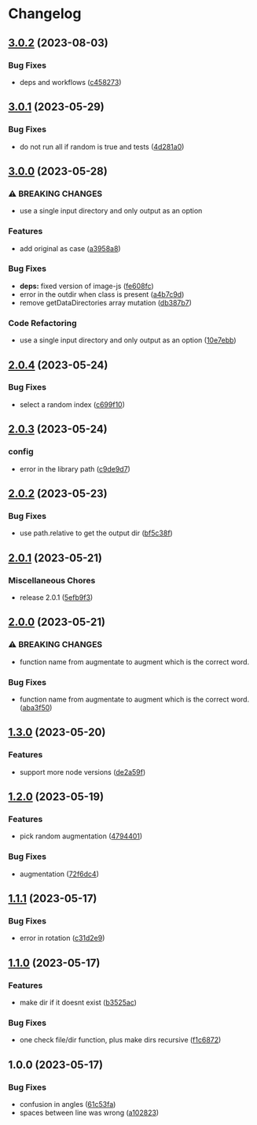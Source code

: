 # Changelog

## [3.0.2](https://github.com/santimirandarp/yolo-augment/compare/v3.0.1...v3.0.2) (2023-08-03)


### Bug Fixes

* deps and workflows ([c458273](https://github.com/santimirandarp/yolo-augment/commit/c4582736beeec781686336bda149b86ea142b575))

## [3.0.1](https://github.com/santimirandarp/yolo-augment/compare/v3.0.0...v3.0.1) (2023-05-29)


### Bug Fixes

* do not run all if random is true and tests ([4d281a0](https://github.com/santimirandarp/yolo-augment/commit/4d281a0df8adb911cfaaa49aabb0c61efe890451))

## [3.0.0](https://github.com/santimirandarp/yolo-augment/compare/v2.0.4...v3.0.0) (2023-05-28)


### ⚠ BREAKING CHANGES

* use a single input directory and only output as an option

### Features

* add original as case ([a3958a8](https://github.com/santimirandarp/yolo-augment/commit/a3958a8f271cd78029e8e031d560146c33b2c457))


### Bug Fixes

* **deps:** fixed version of image-js ([fe608fc](https://github.com/santimirandarp/yolo-augment/commit/fe608fc484d915bdbaf1a3805a0af0225fd527ba))
* error in the outdir when class is present ([a4b7c9d](https://github.com/santimirandarp/yolo-augment/commit/a4b7c9dc7695178a1c87cbbfa2c63c8312eab684))
* remove getDataDirectories array mutation ([db387b7](https://github.com/santimirandarp/yolo-augment/commit/db387b7bf4e9cc7f6e27d02fd0229339ba8a3477))


### Code Refactoring

* use a single input directory and only output as an option ([10e7ebb](https://github.com/santimirandarp/yolo-augment/commit/10e7ebb973102f8b31058e92d18d8c2eb079ec05))

## [2.0.4](https://github.com/santimirandarp/yolo-augment/compare/v2.0.3...v2.0.4) (2023-05-24)


### Bug Fixes

* select a random index ([c699f10](https://github.com/santimirandarp/yolo-augment/commit/c699f1006fcc090993f67eee73d66c8461015b94))

## [2.0.3](https://github.com/santimirandarp/yolo-augment/compare/v2.0.2...v2.0.3) (2023-05-24)


### config

* error in the library path ([c9de9d7](https://github.com/santimirandarp/yolo-augment/commit/c9de9d7fcd455d5f8b45ccfc5a345d14c2953704))

## [2.0.2](https://github.com/santimirandarp/yolo-augment/compare/v2.0.1...v2.0.2) (2023-05-23)


### Bug Fixes

* use path.relative to get the output dir ([bf5c38f](https://github.com/santimirandarp/yolo-augment/commit/bf5c38fcc978a9abff9f10600689b8b508abf42c))

## [2.0.1](https://github.com/santimirandarp/yolo-augment/compare/v2.0.0...v2.0.1) (2023-05-21)


### Miscellaneous Chores

* release 2.0.1 ([5efb9f3](https://github.com/santimirandarp/yolo-augment/commit/5efb9f3411819db1359cbd202d30f59ad3e781a4))

## [2.0.0](https://github.com/santimirandarp/yolo-augment/compare/v1.3.0...v2.0.0) (2023-05-21)


### ⚠ BREAKING CHANGES

* function name from augmentate to augment which is the correct word.

### Bug Fixes

* function name from augmentate to augment which is the correct word. ([aba3f50](https://github.com/santimirandarp/yolo-augment/commit/aba3f509f1d1775b05b386de94df9fb303401c47))

## [1.3.0](https://github.com/santimirandarp/yolo-augment/compare/v1.2.0...v1.3.0) (2023-05-20)


### Features

* support more node versions ([de2a59f](https://github.com/santimirandarp/yolo-augment/commit/de2a59f8fd526e69ecc84c23ea44c06db0689859))

## [1.2.0](https://github.com/santimirandarp/yolo-augment/compare/v1.1.1...v1.2.0) (2023-05-19)


### Features

* pick random augmentation ([4794401](https://github.com/santimirandarp/yolo-augment/commit/4794401a9af332cfe3016f0450cdba7e2c4acef4))


### Bug Fixes

* augmentation ([72f6dc4](https://github.com/santimirandarp/yolo-augment/commit/72f6dc4fe874619f7f97d51436728f5014339b4a))

## [1.1.1](https://github.com/santimirandarp/yolo-augment/compare/v1.1.0...v1.1.1) (2023-05-17)


### Bug Fixes

* error in rotation ([c31d2e9](https://github.com/santimirandarp/yolo-augment/commit/c31d2e9807bd711fee5087ef845ec0d2549cc112))

## [1.1.0](https://github.com/santimirandarp/yolo-augment/compare/v1.0.0...v1.1.0) (2023-05-17)


### Features

* make dir if it doesnt exist ([b3525ac](https://github.com/santimirandarp/yolo-augment/commit/b3525ac79b4acf96c2028fefd6f76e9cea0630ff))


### Bug Fixes

* one check file/dir function, plus make dirs recursive ([f1c6872](https://github.com/santimirandarp/yolo-augment/commit/f1c68723b817bd7613ca5aae476815544f3a0164))

## 1.0.0 (2023-05-17)


### Bug Fixes

* confusion in angles ([61c53fa](https://github.com/santimirandarp/yolo-augment/commit/61c53fa3155d0743df0fd2fcf6c0a97ccb0571cb))
* spaces between line was wrong ([a102823](https://github.com/santimirandarp/yolo-augment/commit/a1028235353c272ffb2f55d4d56a026e65904a28))
